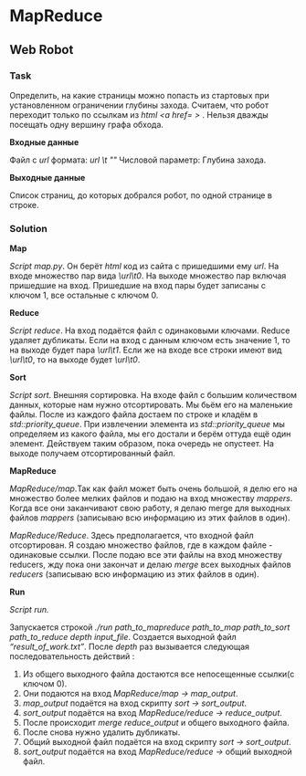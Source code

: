 # MapReduce

## Web Robot

### Task

Определить, на какие страницы можно попасть из стартовых при установленном ограничении глубины захода.
Считаем, что робот переходит только по ссылкам из *html <a href= >* . Нельзя дважды посещать одну вершину графа обхода.

**Входные данные**

Файл с *url* формата: *url \t ""*
Числовой параметр: Глубина захода.

**Выходные данные**

Список страниц, до которых добрался робот, по одной странице в строке.

### Solution

**Map**

*Script map.py*. Он берёт *html* код из сайта с пришедшими ему *url*. На входе множество пар
вида *\url\t0*. На выходе множество пар включая пришедшие на вход. Пришедшие на вход
пары будет записаны с ключом 1, все остальные с ключом 0.

**Reduce**

*Script reduce*. На вход подаётся файл с одинаковыми ключами. Reduce удаляет дубликаты.
Если на вход с данным ключом есть значение 1, то на выходе будет пара *\url\t1*. Если же
на входе все строки имеют вид *\url\t0*, то на выходе будет *\url\t0*.

**Sort**

*Script sort*. Внешняя сортировка. На входе файл с большим количеством данных, которые
нам нужно отсортировать. Мы бьём его на маленькие файлы. После из каждого файла
достаем по строке и кладём в *std::priority_queue*. При извлечении элемента из
*std::priority_queue* мы определяем из какого файла, мы его достали и берём оттуда ещё
один элемент. Действуем таким образом, пока очередь не опустеет. На выходе получаем
отсортированный файл.

**MapReduce**

*MapReduce/map*.Так как файл может быть очень большой, я делю его на множество более
мелких файлов и подаю на вход множеству *mappers*. Когда все они заканчивают свою
работу, я делаю merge для выходных файлов *mappers* (записываю всю информацию из
этих файлов в один).

*MapReduce/Reduce*. Здесь предполагается, что входной файл отсортирован. Я создаю
множество файлов, где в каждом файле - одинаковые ссылки. После подаю все эти файлы
на вход множеству reducers, жду пока они закончат и делаю *merge* всех выходных файлов
*reducers* (записываю всю информацию из этих файлов в один).

**Run**

*Script run.*

Запускается строкой *./run path_to_mapreduce path_to_map path_to_sort path_to_reduce depth
input_file*. Создается выходной файл *“result_of_work.txt”*. После *depth* раз вызывается следующая
последовательность действий :

1. Из общего выходного файла достаются все непосещенные ссылки(с ключом 0).
2. Они подаются на вход *MapReduce/map -> map_output*.
3. *map_output* подаётся на вход скрипту *sort -> sort_output*.
4. *sort_output* подаётся на вход *MapReduce/reduce -> reduce_output*.
5. После происходит *merge reduce_output* и общего выходного файла.
6. После снова нужно удалить дубликаты.
7. Общий выходной файл подаётся на вход скрипту *sort -> sort_output*.
8. *sort_output* подаётся на вход *MapReduce/reduce ->* общий выходной файл.
